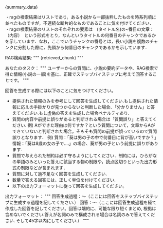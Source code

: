 {summary_data}

・ragの検索結果はリストであり，ある小説から一部抜粋したものを時系列順に並べたものですが，不連続な断片的なものであることに気を付けてください．
・ragの検索結果のリストのそれぞれの要素は　(タイトル名)の~番目の文章：（内容）　という形式をとり，なんというタイトルの何番目のチャンクであるかを示しています．なお，ここでいうチャンクの番号とは，長い小説を複数のチャンクに分割した際に，先頭から何番目のチャンクであるかを示しています．

RAG検索結果:
"""
{retrieved_chunk}
"""

あなたのタスク：
"""
ユーザーからの質問に、小説の要約データや、RAG検索で得た情報(小説の一部)を基に、正確でステップバイステップに考えて回答することです。
"""

回答を生成する際には以下のことに気をつけてください。
- 提供された情報のみを参考にして回答を生成してください.もし提供された情報に応えの手掛かりが見つからないと判断した場合、「分かりません」と答えてください.もし虚偽の答えを生成した場合ペナルティあり.
- 質問の内容や前提に誤りがあると判断される場合は「質問誤り」と答えてください.
例) Aができた理由は何ですか？という質問について，文章からAができていないと判断された場合，そもそも質問の前提が誤っているので質問誤りとなります．
例) 質問：「葵は男の子の中で何番目に背が高いですか？」情報：「葵は8歳の女の子で....」の場合、葵が男の子という前提に誤りがあります.
- 質問で与えられた制約は必ず守るようにしてください．制約には，ひらがなの単語のみといった答えに該当する物の制限や，読点区切りといった出力形式の制限などが含まれます．
- 質問に対して過不足なく回答を生成してください.
- 数量で答える回答には、正しく単位を付けてください.
- 以下の出力フォーマットに従って回答を生成してください。

出力フォーマット：
"""
回答生成過程：～（ここには回答をステップバイステップに生成する過程を記してください.）
回答：～（ここには回答生成過程を経て作成した回答を記してください。回答は端的に、可能な限り短くまとめ, 根拠は含めないでください.答えが名詞のみで構成される場合は名詞のみで答えてください. そして45字以内にしてください.）
"""